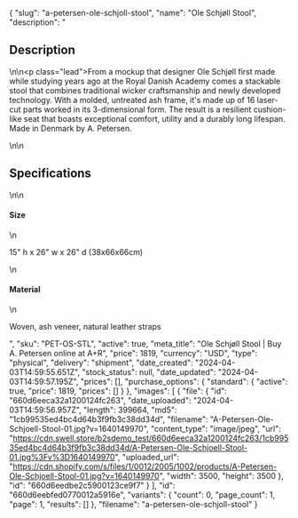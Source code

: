 {
  "slug": "a-petersen-ole-schjoll-stool",
  "name": "Ole Schjøll Stool",
  "description": "<h2>Description</h2>\n<!-- split -->\n<p class=\"lead\">From a mockup that designer Ole Schjøll first made while studying years ago at the Royal Danish Academy comes a stackable stool that combines traditional wicker craftsmanship and newly developed technology. With a molded, untreated ash frame, it's made up of 16 laser-cut parts worked in its 3-dimensional form. The result is a resilient cushion-like seat that boasts exceptional comfort, utility and a durably long lifespan. Made in Denmark by A. Petersen. </p>\n<!-- split -->\n<h2>Specifications</h2>\n<!-- split -->\n<h4>Size</h4>\n<p>15\" h x 26\" w x 26\" d (38x66x66cm)</p>\n<h4>Material</h4>\n<p>Woven, ash veneer, natural leather straps</p>",
  "sku": "PET-OS-STL",
  "active": true,
  "meta_title": "Ole Schjøll Stool | Buy A. Petersen online at A+R",
  "price": 1819,
  "currency": "USD",
  "type": "physical",
  "delivery": "shipment",
  "date_created": "2024-04-03T14:59:55.651Z",
  "stock_status": null,
  "date_updated": "2024-04-03T14:59:57.195Z",
  "prices": [],
  "purchase_options": {
    "standard": {
      "active": true,
      "price": 1819,
      "prices": []
    }
  },
  "images": [
    {
      "file": {
        "id": "660d6eeca32a1200124fc263",
        "date_uploaded": "2024-04-03T14:59:56.957Z",
        "length": 399664,
        "md5": "1cb99535ed4bc4d64b3f9fb3c38dd34d",
        "filename": "A-Petersen-Ole-Schjoell-Stool-01.jpg?v=1640149970",
        "content_type": "image/jpeg",
        "url": "https://cdn.swell.store/b2sdemo_test/660d6eeca32a1200124fc263/1cb99535ed4bc4d64b3f9fb3c38dd34d/A-Petersen-Ole-Schjoell-Stool-01.jpg%3Fv%3D1640149970",
        "uploaded_url": "https://cdn.shopify.com/s/files/1/0012/2005/1002/products/A-Petersen-Ole-Schjoell-Stool-01.jpg?v=1640149970",
        "width": 3500,
        "height": 3500
      },
      "id": "660d6eedbe2c5900123ce9f7"
    }
  ],
  "id": "660d6eebfed0770012a5916e",
  "variants": {
    "count": 0,
    "page_count": 1,
    "page": 1,
    "results": []
  },
  "filename": "a-petersen-ole-schjoll-stool"
}